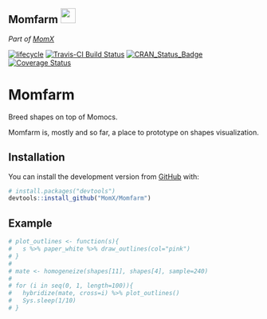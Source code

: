 
<!-- README.md is generated from README.Rmd. Please edit that file -->
Momfarm <img src="https://noto-website-2.storage.googleapis.com/emoji/emoji_u1f407.png" width="30px">
-----------------------------------------------------------------------------------------------------

*Part of [MomX](https://momx.github.io/MomX/)*

<!-- Badges -->
[![lifecycle](https://img.shields.io/badge/lifecycle-experimental-orange.svg)](https://www.tidyverse.org/lifecycle/#experimental) [![Travis-CI Build Status](https://travis-ci.org/MomX/Momfarm.svg?branch=master)](https://travis-ci.org/MomX/Momfarm) [![CRAN\_Status\_Badge](http://www.r-pkg.org/badges/version/Momfarm)](http://cran.r-project.org/package=Momfarm) [![Coverage Status](https://img.shields.io/codecov/c/github/MomX/Momfarm/master.svg)](https://codecov.io/github/MomX/Momfarm?branch=master)

Momfarm
=======

Breed shapes on top of Momocs.

Momfarm is, mostly and so far, a place to prototype on shapes visualization.

Installation
------------

You can install the development version from [GitHub](https://github.com/MomX) with:

``` r
# install.packages("devtools")
devtools::install_github("MomX/Momfarm")
```

Example
-------

``` r
# plot_outlines <- function(s){
#   s %>% paper_white %>% draw_outlines(col="pink")
# }
#
# mate <- homogeneize(shapes[11], shapes[4], sample=240)
#
# for (i in seq(0, 1, length=100)){
#   hybridize(mate, cross=i) %>% plot_outlines()
#   Sys.sleep(1/10)
# }
```
